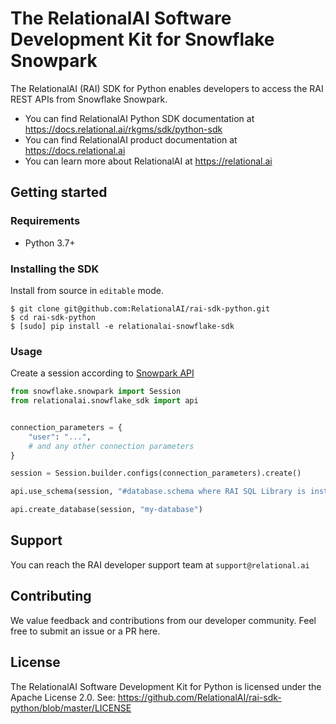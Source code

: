 # The RelationalAI Software Development Kit for Snowflake Snowpark

The RelationalAI (RAI) SDK for Python enables developers to access the RAI
REST APIs from Snowflake Snowpark.

* You can find RelationalAI Python SDK documentation at <https://docs.relational.ai/rkgms/sdk/python-sdk>
* You can find RelationalAI product documentation at <https://docs.relational.ai>
* You can learn more about RelationalAI at <https://relational.ai>

## Getting started

### Requirements

* Python 3.7+

### Installing the SDK

Install from source in `editable` mode.

```console
$ git clone git@github.com:RelationalAI/rai-sdk-python.git
$ cd rai-sdk-python
$ [sudo] pip install -e relationalai-snowflake-sdk
```

### Usage

Create a session according to [Snowpark API](https://docs.snowflake.com/en/developer-guide/snowpark/python/creating-session)

```python
from snowflake.snowpark import Session
from relationalai.snowflake_sdk import api


connection_parameters = {
    "user": "...",
    # and any other connection parameters
}

session = Session.builder.configs(connection_parameters).create()

api.use_schema(session, "#database.schema where RAI SQL Library is installed")

api.create_database(session, "my-database")
```

## Support

You can reach the RAI developer support team at `support@relational.ai`

## Contributing

We value feedback and contributions from our developer community. Feel free
to submit an issue or a PR here.

## License

The RelationalAI Software Development Kit for Python is licensed under the
Apache License 2.0. See:
https://github.com/RelationalAI/rai-sdk-python/blob/master/LICENSE

